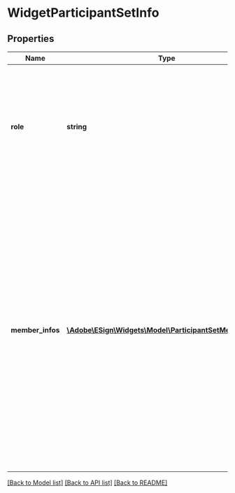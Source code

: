 # WidgetParticipantSetInfo

## Properties
Name | Type | Description | Notes
------------ | ------------- | ------------- | -------------
**role** | **string** | Role assumed by all participants in the set (signer, approver, etc.) Widget First Participant will only have roles - Signer, Approver, Acceptor and Form Filler | [optional] 
**member_infos** | [**\Adobe\ESign\Widgets\Model\ParticipantSetMemberInfo[]**](ParticipantSetMemberInfo.md) | Array of ParticipantInfo objects, containing participant - specific data (email, e.g.). All participants in the array belong to the same set. Currently we are supporting only one member in the set. Since the email of the widget signer is unknown at the time of widget creation, the email should be left empty and its optional security options should be provided. | [optional] 

[[Back to Model list]](../README.md#documentation-for-models) [[Back to API list]](../README.md#documentation-for-api-endpoints) [[Back to README]](../README.md)


